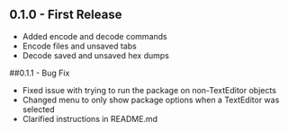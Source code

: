 ## 0.1.0 - First Release
* Added encode and decode commands
 * Encode files and unsaved tabs
 * Decode saved and unsaved hex dumps

##0.1.1 - Bug Fix
* Fixed issue with trying to run the package on non-TextEditor objects
* Changed menu to only show package options when a TextEditor was selected
* Clarified instructions in README.md
